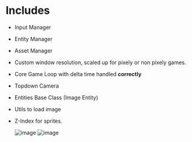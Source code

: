 # Includes

- Input Manager
- Entity Manager
- Asset Manager
- Custom window resolution, scaled up for pixely or non pixely games.
- Core Game Loop with delta time handled **correctly**
- Topdown Camera
- Entities Base Class (Image Entity)
- Utils to load image
- Z-Index for sprites.

  ![image](https://github.com/user-attachments/assets/b355e816-d9ab-4b32-99a4-c58abc7cd666)
![image](https://github.com/user-attachments/assets/e151803a-edfb-4291-823d-7d30377d2e3a)
